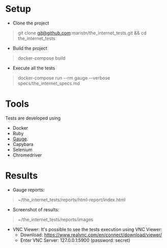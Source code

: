 # Setup

- Clone the project
> git clone git@github.com:maristn/the_internet_tests.git && cd the_internet_tests

- Build the project
> docker-compose build

- Execute all the tests
> docker-compose run --rm gauge --verbose specs/the_internet_specs.md


# Tools

Tests are developed using
- Docker
- Ruby
- [Gauge](http://getgauge.io/index.html).
- Capybara
- Selenium
- Chromedriver


# Results

- Gauge reports:
> ~/the_internet_tests/reports/html-report/index.html

- Screenshot of results:
> ~/the_internet_tests/reports/images

- VNC Viewer:
It's possible to see the tests execution using VNC Viewer:
  * Download: https://www.realvnc.com/en/connect/download/viewer/
  * Enter VNC Server: 127.0.0.1:5900 (password: secret)

